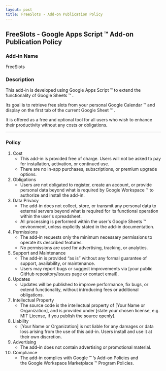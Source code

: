 ```yaml
---
layout: post
title: FreeSlots - Add-on Publication Policy
---
```


## FreeSlots - Google Apps Script :tm: Add-on Publication Policy

### Add-in Name

FreeSlots

### Description

This add-in is developed using Google Apps Script :tm: to extend the functionality of Google Sheets :tm: . 

Its goal is to retrieve free slots from your personal Google Calendar :tm: and display on the first tab of the current Google Sheet :tm: .

It is offered as a free and optional tool for all users who wish to enhance their productivity without any costs or obligations.

---

### Policy

1. Cost
    - This add-in is provided free of charge. Users will not be asked to pay for installation, activation, or continued use.
    - There are no in-app purchases, subscriptions, or premium upgrade options.
2. Obligations
    - Users are not obligated to register, create an account, or provide personal data beyond what is required by Google Workspace :tm: to authorize and install the add-in.
3. Data Privacy
    - The add-in does not collect, store, or transmit any personal data to external servers beyond what is required for its functional operation within the user's spreadsheet.
    - All processing is performed within the user's Google Sheets :tm: environment, unless explicitly stated in the add-in documentation.
4. Permissions
    - The add-in requests only the minimum necessary permissions to operate its described features.
    - No permissions are used for advertising, tracking, or analytics.
5. Support and Maintenance
    - The add-in is provided “as is” without any formal guarantee of support, availability, or maintenance.
    - Users may report bugs or suggest improvements via [your public GitHub repository/issues page or contact email].
6. Updates
    - Updates will be published to improve performance, fix bugs, or extend functionality, without introducing fees or additional obligations.
7. Intellectual Property
    - The source code is the intellectual property of [Your Name or Organization], and is provided under [state your chosen license, e.g. MIT License, if you publish the source openly].
8. Liability
    - [Your Name or Organization] is not liable for any damages or data loss arising from the use of this add-in. Users install and use it at their own discretion.
9. Advertising
    - The add-in does not contain advertising or promotional material.
10. Compliance
    - The add-in complies with Google :tm: ’s Add-on Policies and the Google Workspace Marketplace :tm: Program Policies.
